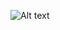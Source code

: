 ![Alt text](https://spotify-recently-played-readme.vercel.app/api?user=lyvdjdd87qe40d0jh751739qi&count=3)
